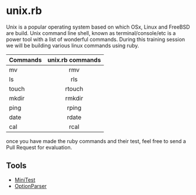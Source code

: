 # unix.rb

Unix is a popular operating system based on which OSx, Linux and FreeBSD are build. Unix command line shell, known as terminal/console/etc is a power tool with a list of wonderful commands. During this training session we will be building various linux commands using ruby.


| Commands        | unix.rb commands|
| ------------- |:-------------:|
| mv | rmv |
| ls | rls |
| touch | rtouch |
| mkdir | rmkdir |
| ping | rping  |
| date | rdate |
| cal  | rcal |

once you have made the ruby commands and their test, feel free to send a Pull Request for evaluation.

## Tools

* [MiniTest](http://blog.teamtreehouse.com/short-introduction-minitest)
* [OptionParser](https://docs.ruby-lang.org/en/2.1.0/OptionParser.html)
